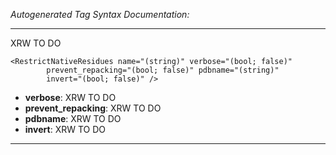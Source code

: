 _Autogenerated Tag Syntax Documentation:_

---
XRW TO DO

```
<RestrictNativeResidues name="(string)" verbose="(bool; false)"
        prevent_repacking="(bool; false)" pdbname="(string)"
        invert="(bool; false)" />
```

-   **verbose**: XRW TO DO
-   **prevent_repacking**: XRW TO DO
-   **pdbname**: XRW TO DO
-   **invert**: XRW TO DO

---
